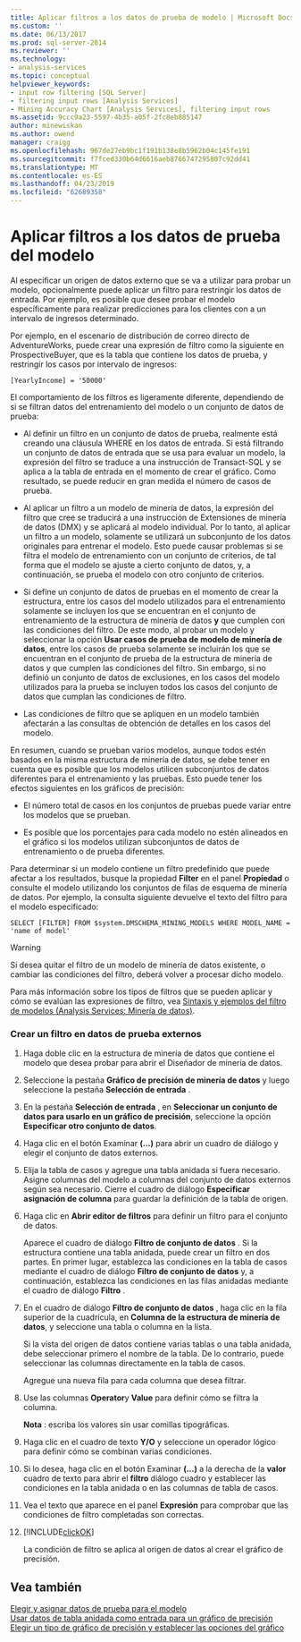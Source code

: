 ```yaml
---
title: Aplicar filtros a los datos de prueba de modelo | Microsoft Docs
ms.custom: ''
ms.date: 06/13/2017
ms.prod: sql-server-2014
ms.reviewer: ''
ms.technology:
- analysis-services
ms.topic: conceptual
helpviewer_keywords:
- input row filtering [SQL Server]
- filtering input rows [Analysis Services]
- Mining Accuracy Chart [Analysis Services], filtering input rows
ms.assetid: 9ccc9a23-5597-4b35-a05f-2fc8eb885147
author: minewiskan
ms.author: owend
manager: craigg
ms.openlocfilehash: 967de27eb9bc1f191b138e8b5962b04c145fe191
ms.sourcegitcommit: f7fced330b64d6616aeb8766747295807c92dd41
ms.translationtype: MT
ms.contentlocale: es-ES
ms.lasthandoff: 04/23/2019
ms.locfileid: "62689358"
---
```

# <a name="apply-filters-to-model-testing-data"></a>Aplicar filtros a los datos de prueba del modelo
  Al especificar un origen de datos externo que se va a utilizar para probar un modelo, opcionalmente puede aplicar un filtro para restringir los datos de entrada. Por ejemplo, es posible que desee probar el modelo específicamente para realizar predicciones para los clientes con a un intervalo de ingresos determinado.  
  
 Por ejemplo, en el escenario de distribución de correo directo de AdventureWorks, puede crear una expresión de filtro como la siguiente en ProspectiveBuyer, que es la tabla que contiene los datos de prueba, y restringir los casos por intervalo de ingresos:  
  
 `[YearlyIncome] = '50000'`  
  
 El comportamiento de los filtros es ligeramente diferente, dependiendo de si se filtran datos del entrenamiento del modelo o un conjunto de datos de prueba:  
  
-   Al definir un filtro en un conjunto de datos de prueba, realmente está creando una cláusula WHERE en los datos de entrada. Si está filtrando un conjunto de datos de entrada que se usa para evaluar un modelo, la expresión del filtro se traduce a una instrucción de Transact-SQL y se aplica a la tabla de entrada en el momento de crear el gráfico. Como resultado, se puede reducir en gran medida el número de casos de prueba.  
  
-   Al aplicar un filtro a un modelo de minería de datos, la expresión del filtro que cree se traducirá a una instrucción de Extensiones de minería de datos (DMX) y se aplicará al modelo individual. Por lo tanto, al aplicar un filtro a un modelo, solamente se utilizará un subconjunto de los datos originales para entrenar el modelo. Esto puede causar problemas si se filtra el modelo de entrenamiento con un conjunto de criterios, de tal forma que el modelo se ajuste a cierto conjunto de datos, y, a continuación, se prueba el modelo con otro conjunto de criterios.  
  
-   Si define un conjunto de datos de pruebas en el momento de crear la estructura, entre los casos del modelo utilizados para el entrenamiento solamente se incluyen los que se encuentran en el conjunto de entrenamiento de la estructura de minería de datos **y** que cumplen con las condiciones del filtro. De este modo, al probar un modelo y seleccionar la opción **Usar casos de prueba de modelo de minería de datos**, entre los casos de prueba solamente se incluirán los que se encuentran en el conjunto de prueba de la estructura de minería de datos y que cumplen las condiciones del filtro. Sin embargo, si no definió un conjunto de datos de exclusiones, en los casos del modelo utilizados para la prueba se incluyen todos los casos del conjunto de datos que cumplan las condiciones de filtro.  
  
-   Las condiciones de filtro que se apliquen en un modelo también afectarán a las consultas de obtención de detalles en los casos del modelo.  
  
 En resumen, cuando se prueban varios modelos, aunque todos estén basados en la misma estructura de minería de datos, se debe tener en cuenta que es posible que los modelos utilicen subconjuntos de datos diferentes para el entrenamiento y las pruebas. Esto puede tener los efectos siguientes en los gráficos de precisión:  
  
-   El número total de casos en los conjuntos de pruebas puede variar entre los modelos que se prueban.  
  
-   Es posible que los porcentajes para cada modelo no estén alineados en el gráfico si los modelos utilizan subconjuntos de datos de entrenamiento o de prueba diferentes.  
  
 Para determinar si un modelo contiene un filtro predefinido que puede afectar a los resultados, busque la propiedad **Filter** en el panel **Propiedad** o consulte el modelo utilizando los conjuntos de filas de esquema de minería de datos. Por ejemplo, la consulta siguiente devuelve el texto del filtro para el modelo especificado:  
  
 `SELECT [FILTER] FROM $system.DMSCHEMA_MINING_MODELS WHERE MODEL_NAME = 'name of model'`  
  
> [!WARNING]  
>  Si desea quitar el filtro de un modelo de minería de datos existente, o cambiar las condiciones del filtro, deberá volver a procesar dicho modelo.  
  
 Para más información sobre los tipos de filtros que se pueden aplicar y cómo se evalúan las expresiones de filtro, vea [Sintaxis y ejemplos del filtro de modelos &#40;Analysis Services: Minería de datos&#41;](model-filter-syntax-and-examples-analysis-services-data-mining.md).  
  
### <a name="create-a-filter-on-external-testing-data"></a>Crear un filtro en datos de prueba externos  
  
1.  Haga doble clic en la estructura de minería de datos que contiene el modelo que desea probar para abrir el Diseñador de minería de datos.  
  
2.  Seleccione la pestaña **Gráfico de precisión de minería de datos** y luego seleccione la pestaña **Selección de entrada** .  
  
3.  En la pestaña **Selección de entrada** , en **Seleccionar un conjunto de datos para usarlo en un gráfico de precisión**, seleccione la opción **Especificar otro conjunto de datos**.  
  
4.  Haga clic en el botón Examinar **(...)**  para abrir un cuadro de diálogo y elegir el conjunto de datos externos.  
  
5.  Elija la tabla de casos y agregue una tabla anidada si fuera necesario. Asigne columnas del modelo a columnas del conjunto de datos externos según sea necesario. Cierre el cuadro de diálogo **Especificar asignación de columna** para guardar la definición de la tabla de origen.  
  
6.  Haga clic en **Abrir editor de filtros** para definir un filtro para el conjunto de datos.  
  
     Aparece el cuadro de diálogo **Filtro de conjunto de datos** . Si la estructura contiene una tabla anidada, puede crear un filtro en dos partes. En primer lugar, establezca las condiciones en la tabla de casos mediante el cuadro de diálogo **Filtro de conjunto de datos** y, a continuación, establezca las condiciones en las filas anidadas mediante el cuadro de diálogo **Filtro** .  
  
7.  En el cuadro de diálogo **Filtro de conjunto de datos** , haga clic en la fila superior de la cuadrícula, en **Columna de la estructura de minería de datos**, y seleccione una tabla o columna en la lista.  
  
     Si la vista del origen de datos contiene varias tablas o una tabla anidada, debe seleccionar primero el nombre de la tabla. De lo contrario, puede seleccionar las columnas directamente en la tabla de casos.  
  
     Agregue una nueva fila para cada columna que desea filtrar.  
  
8.  Use las columnas **Operator**y **Value** para definir cómo se filtra la columna.  
  
     **Nota** : escriba los valores sin usar comillas tipográficas.  
  
9. Haga clic en el cuadro de texto **Y/O** y seleccione un operador lógico para definir cómo se combinan varias condiciones.  
  
10. Si lo desea, haga clic en el botón Examinar **(...)**  a la derecha de la **valor** cuadro de texto para abrir el **filtro** diálogo cuadro y establecer las condiciones en la tabla anidada o en las columnas de tabla de casos.  
  
11. Vea el texto que aparece en el panel **Expresión** para comprobar que las condiciones de filtro completadas son correctas.  
  
12. [!INCLUDE[clickOK](../../includes/clickok-md.md)]  
  
     La condición de filtro se aplica al origen de datos al crear el gráfico de precisión.  
  
## <a name="see-also"></a>Vea también  
 [Elegir y asignar datos de prueba para el modelo](choose-and-map-model-testing-data.md)   
 [Usar datos de tabla anidada como entrada para un gráfico de precisión](using-nested-table-data-as-an-input-for-an-accuracy-chart.md)   
 [Elegir un tipo de gráfico de precisión y establecer las opciones del gráfico](choose-an-accuracy-chart-type-and-set-chart-options.md)  
  
  
